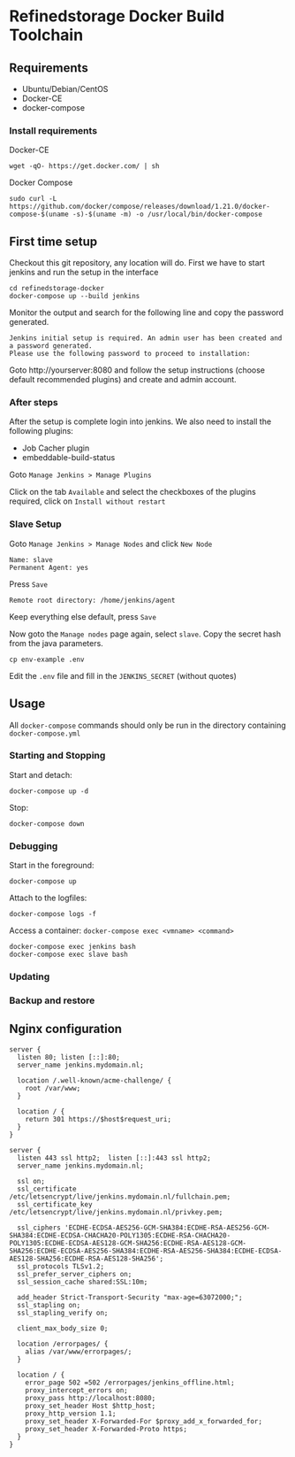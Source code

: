 # Refinedstorage Docker Build Toolchain

## Requirements
* Ubuntu/Debian/CentOS
* Docker-CE
* docker-compose

### Install requirements

Docker-CE
```
wget -qO- https://get.docker.com/ | sh
```
Docker Compose
```
sudo curl -L https://github.com/docker/compose/releases/download/1.21.0/docker-compose-$(uname -s)-$(uname -m) -o /usr/local/bin/docker-compose
```

## First time setup

Checkout this git repository, any location will do.
First we have to start jenkins and run the setup in the interface

```
cd refinedstorage-docker
docker-compose up --build jenkins
```

Monitor the output and search for the following line and copy the password generated.

```
Jenkins initial setup is required. An admin user has been created and a password generated.
Please use the following password to proceed to installation:
```

Goto http://yourserver:8080 and follow the setup instructions (choose default recommended plugins) and create and admin account.

### After steps
After the setup is complete login into jenkins.
We also need to install the following plugins:

 * Job Cacher plugin
 * embeddable-build-status
 
Goto `Manage Jenkins > Manage Plugins`

Click on the tab `Available` and select the checkboxes of the plugins required, click on `Install without restart`

### Slave Setup
Goto `Manage Jenkins > Manage Nodes` and click `New Node`

```
Name: slave
Permanent Agent: yes
```
Press `Save`

```
Remote root directory: /home/jenkins/agent
```
Keep everything else default, press `Save`

Now goto the `Manage nodes` page again, select `slave`.
Copy the secret hash from the java parameters.

```
cp env-example .env
```
Edit the `.env` file and fill in the `JENKINS_SECRET` (without quotes)


## Usage

All `docker-compose` commands should only be run in the directory containing `docker-compose.yml`

### Starting and Stopping

Start and detach:
```
docker-compose up -d
```

Stop:
```
docker-compose down
```

### Debugging

Start in the foreground:
``` 
docker-compose up
```

Attach to the logfiles:
```
docker-compose logs -f
```

Access a container:
`docker-compose exec <vmname> <command>`
 
```
docker-compose exec jenkins bash
docker-compose exec slave bash
```

### Updating

### Backup and restore

## Nginx configuration
```
server {
  listen 80; listen [::]:80;
  server_name jenkins.mydomain.nl;

  location /.well-known/acme-challenge/ {
    root /var/www;
  }

  location / {
    return 301 https://$host$request_uri;
  }
}

server {
  listen 443 ssl http2;  listen [::]:443 ssl http2;
  server_name jenkins.mydomain.nl;

  ssl on;
  ssl_certificate      /etc/letsencrypt/live/jenkins.mydomain.nl/fullchain.pem;
  ssl_certificate_key  /etc/letsencrypt/live/jenkins.mydomain.nl/privkey.pem;

  ssl_ciphers 'ECDHE-ECDSA-AES256-GCM-SHA384:ECDHE-RSA-AES256-GCM-SHA384:ECDHE-ECDSA-CHACHA20-POLY1305:ECDHE-RSA-CHACHA20-POLY1305:ECDHE-ECDSA-AES128-GCM-SHA256:ECDHE-RSA-AES128-GCM-SHA256:ECDHE-ECDSA-AES256-SHA384:ECDHE-RSA-AES256-SHA384:ECDHE-ECDSA-AES128-SHA256:ECDHE-RSA-AES128-SHA256';
  ssl_protocols TLSv1.2;
  ssl_prefer_server_ciphers on;
  ssl_session_cache shared:SSL:10m;

  add_header Strict-Transport-Security "max-age=63072000;";
  ssl_stapling on;
  ssl_stapling_verify on;

  client_max_body_size 0;

  location /errorpages/ {
    alias /var/www/errorpages/;
  }

  location / {
    error_page 502 =502 /errorpages/jenkins_offline.html;
    proxy_intercept_errors on;
    proxy_pass http://localhost:8080;
    proxy_set_header Host $http_host;
    proxy_http_version 1.1;
    proxy_set_header X-Forwarded-For $proxy_add_x_forwarded_for;
    proxy_set_header X-Forwarded-Proto https;
  }
}
```
